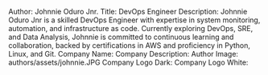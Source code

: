Author: Johnnie Oduro Jnr.
Title: DevOps Engineer
Description: Johnnie Oduro Jnr is a skilled DevOps Engineer with expertise in system monitoring, automation, and infrastructure as code. Currently exploring DevOps, SRE, and Data Analysis, Johnnie is committed to continuous learning and collaboration, backed by certifications in AWS and proficiency in Python, Linux, and Git.
Company Name: 
Company Description: 
Author Image: authors/assets/johnnie.JPG
Company Logo Dark: 
Company Logo White: